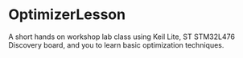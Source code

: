 # OptimizerLesson
A short hands on workshop lab class using Keil Lite, ST STM32L476 Discovery board, and you to learn basic optimization techniques.
